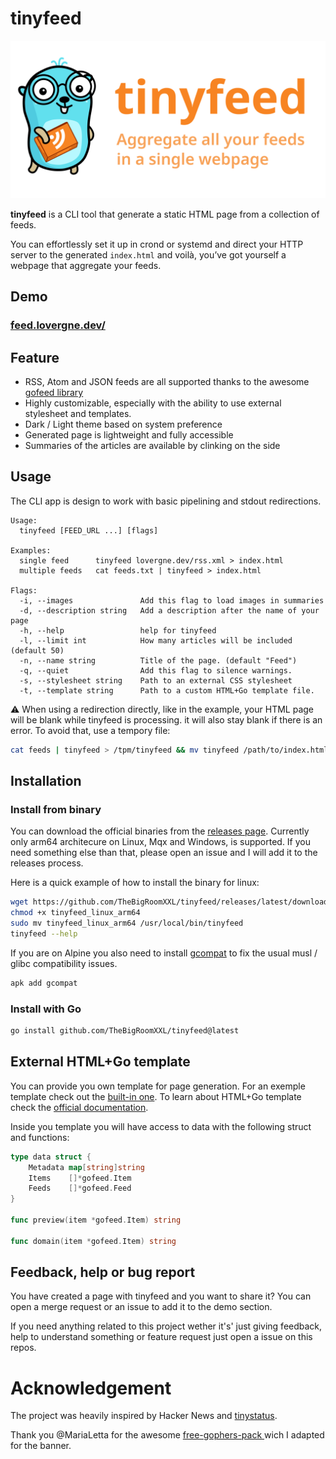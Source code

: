 # tinyfeed 

![banner](banner.svg)

**tinyfeed** is a CLI tool that generate a static HTML page from a collection of feeds.

You can effortlessly set it up in crond or systemd and direct your HTTP server 
to the generated `index.html` and voilà, you’ve got yourself a webpage 
that aggregate your feeds.

## Demo

### [feed.lovergne.dev/](https://feed.lovergne.dev/)

## Feature

- RSS, Atom and JSON feeds are all supported thanks to the awesome 
[gofeed library](https://github.com/mmcdole/gofeed)
- Highly customizable, especially with the ability to use external stylesheet and templates.
- Dark / Light theme based on system preference
- Generated page is lightweight and fully accessible
- Summaries of the articles are available by clinking on the side


## Usage

The CLI app is design to work with basic pipelining and stdout redirections. 

```
Usage:
  tinyfeed [FEED_URL ...] [flags]

Examples:
  single feed      tinyfeed lovergne.dev/rss.xml > index.html
  multiple feeds   cat feeds.txt | tinyfeed > index.html

Flags:
  -i, --images               Add this flag to load images in summaries
  -d, --description string   Add a description after the name of your page
  -h, --help                 help for tinyfeed
  -l, --limit int            How many articles will be included (default 50)
  -n, --name string          Title of the page. (default "Feed")
  -q, --quiet                Add this flag to silence warnings.
  -s, --stylesheet string    Path to an external CSS stylesheet
  -t, --template string      Path to a custom HTML+Go template file.
```

⚠️ When using a redirection directly, like in the example, your HTML page will be
blank while tinyfeed is processing. it will also stay blank if there is an error.
 To avoid that, use a tempory file: 

```bash
cat feeds | tinyfeed > /tpm/tinyfeed && mv tinyfeed /path/to/index.html
```

## Installation

### Install from binary 

You can download the official binaries from the [releases page](https://github.com/TheBigRoomXXL/tinyfeed/releases/latest/). Currently only arm64 architecure on Linux, Mqx and Windows, is
supported. If you need something else than that, please open an issue and I will
add it to the releases process.

Here is a quick example of how to install the binary for linux:

```bash
wget https://github.com/TheBigRoomXXL/tinyfeed/releases/latest/download/tinyfeed_linux_arm64
chmod +x tinyfeed_linux_arm64
sudo mv tinyfeed_linux_arm64 /usr/local/bin/tinyfeed
tinyfeed --help
```

If you are on Alpine you also need to install [gcompat](https://pkgs.alpinelinux.org/package/edge/main/x86_64/gcompat) to fix the usual musl / glibc compatibility
issues.

```bash
apk add gcompat
```

### Install with Go

```bash 
go install github.com/TheBigRoomXXL/tinyfeed@latest
```

## External HTML+Go template 

You can provide you own template for page generation. For an exemple template
check out the [built-in one](https://github.com/TheBigRoomXXL/tinyfeed/blob/main/.built-in).
To learn about HTML+Go template check the [official documentation](https://pkg.go.dev/html/template). 

Inside you template you will have access to data with the following struct and functions:

```go
type data struct {
    Metadata map[string]string
    Items    []*gofeed.Item
    Feeds    []*gofeed.Feed
}

func preview(item *gofeed.Item) string

func domain(item *gofeed.Item) string
```


## Feedback, help or bug report

You have created a page with tinyfeed and you want to share it? You can open a
merge request or an issue to add it to the demo section. 

If you need anything related to this project wether it's' just giving feedback,
help to understand something or feature request just open a issue on this repos.


# Acknowledgement

The project was heavily inspired by Hacker News and [tinystatus](https://github.com/bderenzo/tinystatus).

Thank you @MariaLetta for the awesome [free-gophers-pack ](https://github.com/MariaLetta/free-gophers-pack)
wich I adapted for the banner.
